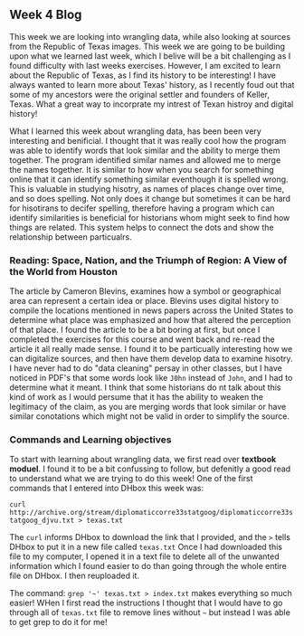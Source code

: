 ## Week 4 Blog

This week we are looking into wrangling data, while also looking at sources from the Republic of Texas images. 
This week we are going to be building upon what we learned last week, which I belive will be a bit challenging as I found difficulty with last weeks exercises. However, I am excited to learn about the Republic of Texas, as I find its history to be interesting! I have always wanted to learn more about Texas' history, as I recently foud out that some of my ancestors were the original settler and founders of Keller, Texas. What a great way to incorprate my intrest of Texan histroy and digital history!

What I learned this week about wrangling data, has been been very interesting and benificial. I thought that it was really cool how the program was able to identify words that look similar and the ability to merge them together. The program identified similar names and allowed me to merge the names together. It is similar to how when you search for something online that it can identify something similar eventhough it is spelled wrong. This is valuable in studying hisotry, as names of places change over time, and so does spelling. Not only does it change but sometimes it can be hard for hisotirans to decifer spelling, therefore having a program which can identify similarities is beneficial for historians whom might seek to find how things are related. This system helps to connect the dots and show the relationship between particualrs.

### Reading: Space, Nation, and the Triumph of Region: A View of the World from Houston

The article by Cameron Blevins, examines how a symbol or geographical area can represent a certain idea or place. Blevins uses digital history to compile the locations mentioned in news papers across the United States to determine what place was emphasized and how that altered the perception of that place. I found the article to be a bit boring at first, but once I completed the exercises for this course and went back and re-read the article it all really made sense. I found it to be particually interesting how we can digitalize sources, and then have them develop data to examine hisotry. I have never had to do "data cleaning" persay in other classes, but I have noticed in PDF's that some words look like `J0hn` instead of `John`, and I had to determine what it meant. 
I think that some historians do nt talk about this kind of work as I would persume that it has the ability to weaken the legitimacy of the claim, as you are merging words that look similar or have similar conotations which might not be valid in order to simplify the source.

### Commands and Learning objectives
To start with learning about wrangling data, we first read over __textbook moduel__. I found it to be a bit confussing to follow, but defenitly a good read to understand what we are trying to do this week!
One of the first commands that I entered into DHbox this week was: 

`curl http://archive.org/stream/diplomaticcorre33statgoog/diplomaticcorre33statgoog_djvu.txt > texas.txt`

The `curl` informs DHbox to download the link that I provided, and the `>` tells DHbox to put it in a new file called `texas.txt`
Once I had downloaded this file to my computer, I opened it in a text file to delete all of the unwanted information which I found easier to do than going through the whole entire file on DHbox. I then reuploaded it. 

The command:
`grep '~' texas.txt > index.txt`
makes everything so much easier! WHen I first read the instructions I thought that I would have to go through all of `texas.txt` file to remove lines without `~` but instead I was able to get grep to do it for me! 

